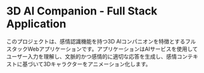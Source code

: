 # 3D AI Companion - Full Stack Application

このプロジェクトは、感情認識機能を持つ3D AIコンパニオンを特徴とするフルスタックWebアプリケーションです。アプリケーションはAIサービスを使用してユーザー入力を理解し、文脈的かつ感情的に適切な応答を生成し、感情コンテキストに基づいて3Dキャラクターをアニメーション化します。
